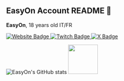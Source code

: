 ## EasyOn Account README 👺

**EasyOn**, 18 years old
IT/FR
<div id="badges">
  <a href="https://easyon.fr">
    <img src="https://img.shields.io/badge/Website-blue?style=for-the-badge&logoColor=white" alt="Website Badge"/>
  </a>
  <a href="https://twitch.tv/easyonez">
    <img src="https://img.shields.io/badge/Twitch-purple?style=for-the-badge&logo=twitch&logoColor=white" alt="Twitch Badge"/>
  </a>
  <a href="https://twitter.com/e4syon">
    <img src="https://img.shields.io/badge/e4syOn-black?style=for-the-badge&logo=X&logoColor=white" alt="X Badge"/>
  </a>
</div>

![EasyOn's GitHub stats](https://github-readme-stats.vercel.app/api?username=easyonez&theme=ambient_gradient&show_icons=true)
[<img height="80px" src="https://discord.c99.nl/widget/theme-4/1075544459225342032.png"/>](https://discord.com/users/1075544459225342032)
